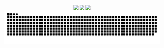 <div align=center>
  <img height=270 align="center" src="https://github-readme-stats.vercel.app/api?username=saulrodvaq&theme=github_dark&hide_border=true&rank_icon=github&show=reviews,discussions_started,discussions_answered,prs_merged_percentage&show_icons=true&include_all_commits=true" /> 
  <img height=240 align="center" src="https://github-readme-stats.vercel.app/api/top-langs/?username=saulrodvaq&layout=donut&theme=github_dark&hide_border=true" />
  <img height=210 align="center" src="https://streak-stats.demolab.com/?user=saulrodvaq&theme=github_dark_blue&hide_border=true" />
  <img alt="snake eating my contributions" src="https://raw.githubusercontent.com/saulrodvaq/saulrodvaq/output/github-contribution-grid-snake-dark.svg" />
</div>

